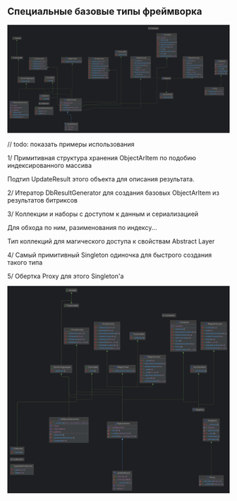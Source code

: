 ## Специальные базовые типы фреймворка

![](img/Types.png)

// todo: показать примеры использования

1/ Примитивная структура хранения ObjectArItem по подобию индексированного массива

Подтип UpdateResult этого объекта для описания результата.

2/ Итератор DbResultGenerator для создания базовых ObjectArItem из результатов битриксов

3/ Коллекции и наборы с доступом к данным и сериализацией

Для обхода по ним, разименования по индексу...

Тип коллекций для магического доступа к свойствам Abstract Layer

4/ Самый примитивный Singleton одиночка для быстрого создания такого типа

5/ Обертка Proxy для этого Singleton'а

![](img/Types-2.png)
